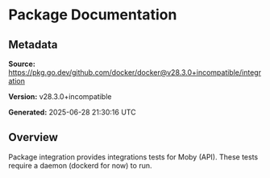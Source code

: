 # Package Documentation

## Metadata

**Source:** https://pkg.go.dev/github.com/docker/docker@v28.3.0+incompatible/integration

**Version:** v28.3.0+incompatible

**Generated:** 2025-06-28 21:30:16 UTC

## Overview

Package integration provides integrations tests for Moby (API).
These tests require a daemon (dockerd for now) to run.


